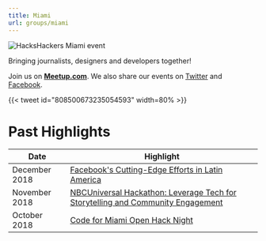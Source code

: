 ```yaml
---
title: Miami
url: groups/miami
---
```


![HacksHackers Miami event](https://pbs.twimg.com/media/CxQ5_RlXUAAkpQm?format=jpg&name=large)

Bringing journalists, designers and developers together!

Join us on **[Meetup.com](https://www.meetup.com/Hacks-Hackers-Miami/)**. We also share our events on [Twitter](https://twitter.com/HacksHackersMIA) and [Facebook](https://www.facebook.com/groups/552778958178936).

{{< tweet id="808500673235054593" width=80% >}}

# Past Highlights

| **Date**  | **Highlight** |  
|-----------|---------------|  
| December 2018 | [Facebook's Cutting-Edge Efforts in Latin America](https://www.meetup.com/Hacks-Hackers-Miami/events/257024031/) |
| November 2018 | [NBCUniversal Hackathon: Leverage Tech for Storytelling and Community Engagement](https://www.meetup.com/Hacks-Hackers-Miami/events/255557542/) | 
| October 2018 | [Code for Miami Open Hack Night](https://www.meetup.com/Hacks-Hackers-Miami/events/gkqctpyxnbdc/) |

